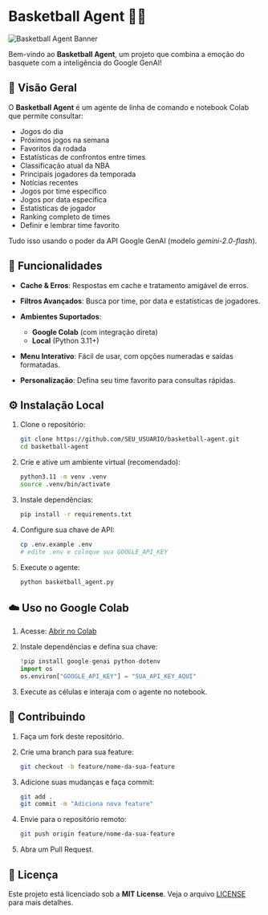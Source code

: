 # Basketball Agent 🏀🤖

![Basketball Agent Banner](A_2D_digital_vector_illustration_banner_features_".png)

Bem-vindo ao **Basketball Agent**, um projeto que combina a emoção do basquete com a inteligência do Google GenAI!

## 🚀 Visão Geral

O **Basketball Agent** é um agente de linha de comando e notebook Colab que permite consultar:

* Jogos do dia
* Próximos jogos na semana
* Favoritos da rodada
* Estatísticas de confrontos entre times
* Classificação atual da NBA
* Principais jogadores da temporada
* Notícias recentes
* Jogos por time específico
* Jogos por data específica
* Estatísticas de jogador
* Ranking completo de times
* Definir e lembrar time favorito

Tudo isso usando o poder da API Google GenAI (modelo *gemini-2.0-flash*).

## 🎯 Funcionalidades

* **Cache & Erros**: Respostas em cache e tratamento amigável de erros.
* **Filtros Avançados**: Busca por time, por data e estatísticas de jogadores.
* **Ambientes Suportados**:

  * **Google Colab** (com integração direta)
  * **Local** (Python 3.11+)
* **Menu Interativo**: Fácil de usar, com opções numeradas e saídas formatadas.
* **Personalização**: Defina seu time favorito para consultas rápidas.

## ⚙️ Instalação Local

1. Clone o repositório:

   ```bash
   git clone https://github.com/SEU_USUARIO/basketball-agent.git
   cd basketball-agent
   ```
2. Crie e ative um ambiente virtual (recomendado):

   ```bash
   python3.11 -m venv .venv
   source .venv/bin/activate
   ```
3. Instale dependências:

   ```bash
   pip install -r requirements.txt
   ```
4. Configure sua chave de API:

   ```bash
   cp .env.example .env
   # edite .env e coloque sua GOOGLE_API_KEY
   ```
5. Execute o agente:

   ```bash
   python basketball_agent.py
   ```

## ☁️ Uso no Google Colab

1. Acesse:
   [Abrir no Colab](https://colab.research.google.com/github/SEU_USUARIO/basketball-agent/blob/main/Agent.ipynb)
2. Instale dependências e defina sua chave:

   ```python
   !pip install google-genai python-dotenv
   import os
   os.environ["GOOGLE_API_KEY"] = "SUA_API_KEY_AQUI"
   ```
3. Execute as células e interaja com o agente no notebook.

## 🤝 Contribuindo

1. Faça um fork deste repositório.
2. Crie uma branch para sua feature:

   ```bash
   git checkout -b feature/nome-da-sua-feature
   ```
3. Adicione suas mudanças e faça commit:

   ```bash
   git add .
   git commit -m "Adiciona nova feature"
   ```
4. Envie para o repositório remoto:

   ```bash
   git push origin feature/nome-da-sua-feature
   ```
5. Abra um Pull Request.

## 📄 Licença

Este projeto está licenciado sob a **MIT License**. Veja o arquivo [LICENSE](LICENSE) para mais detalhes.

